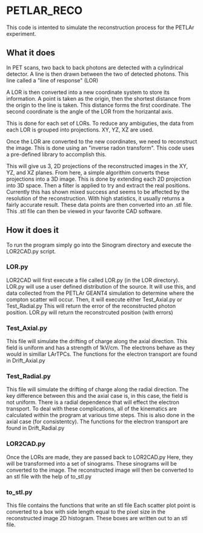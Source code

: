 # PETLAR_RECO
This code is intented to simulate the reconstruction process for the PETLAr experiment.

## What it does
In PET scans, two back to back photons are detected with a cylindrical detector.
A line is then drawn between the two of detected photons.
This line called a "line of response" (LOR)

A LOR is then converted into a new coordinate system to store its information. 
A point is taken as the origin, then the shortest distance from the origin to the line is taken.
This distance forms the first coordinate. 
The second coordinate is the angle of the LOR from the horizantal axis. 

This is done for each set of LORs. To reduce any ambiguties, the data from each LOR is grouped into projections.
XY, YZ, XZ are used. 

Once the LOR are converted to the new coordinates, we need to reconstruct the image.
This is done using an "inverse radon transform". This code uses a pre-defined library to accomplish this. 

This will give us 3, 2D projections of the reconstructed images in the XY, YZ, and XZ planes. 
From here, a simple algorithim converts these projections into a 3D image. 
This is done by extending each 2D projection into 3D space. 
Then a filter is applied to try and extract the real positions. 
Currently this has shown mixed success and seems to be affected by the resolution of the reconstruction. 
With high statistics, it usually returns a fairly accurate result.
These data points are then converted into an .stl file.
This .stl file can then be viewed in your favorite CAD software.

## How it does it
To run the program simply go into the Sinogram directory and execute the LOR2CAD.py script. 

### LOR.py
LOR2CAD will first execute a file called LOR.py (in the LOR directory).
LOR.py will use a user defined distribution of the source.
It will use this, and data collected from the PETLAr GEANT4 simulation to determine where the compton scatter will occur.
Then, it will execute either Test_Axial.py or Test_Radial.py
This will return the error of the reconstructed photon position. 
LOR.py will return the reconstrcuted position (with errors)

### Test_Axial.py
This file will simulate the drifting of charge along the axial direction.
This field is uniform and has a strength of 1kV/cm.
The electrons behave as they would in simillar LArTPCs.
The functions for the electron transport are found in Drift_Axial.py

### Test_Radial.py
This file will simulate the drifting of charge along the radial direction.
The key difference between this and the axial case is, in this case, the field is not uniform. 
There is a radial dependence that will effect the electron transport.
To deal with these complications, all of the kinematics are calculated within the program at various time steps. 
This is also done in the axial case (for consistentcy).
The functions for the electron transport are found in Drift_Radial.py

### LOR2CAD.py
Once the LORs are made, they are passed back to LOR2CAD.py
Here, they will be transformed into a set of sinograms. 
These sinograms will be converted to the image.
The reconstructed image will then be converted to an stl file with the help of to_stl.py

### to_stl.py
This file contains the functions that write an stl file
Each scatter plot point is converted to a box with side length equal to the pixel size in the reconstructed image 2D histogram.
These boxes are written out to an stl file. 

